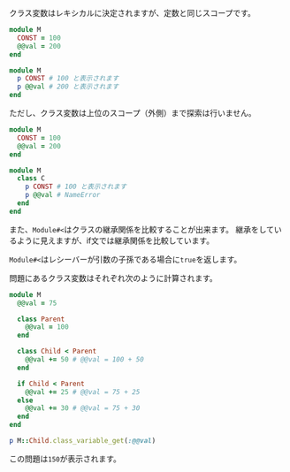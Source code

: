クラス変数はレキシカルに決定されますが、定数と同じスコープです。

```ruby
module M
  CONST = 100
  @@val = 200
end

module M
  p CONST # 100 と表示されます
  p @@val # 200 と表示されます
end
```

ただし、クラス変数は上位のスコープ（外側）まで探索は行いません。

```ruby
module M
  CONST = 100
  @@val = 200
end

module M
  class C
    p CONST # 100 と表示されます
    p @@val # NameError
  end
end
```

また、`Module#<`はクラスの継承関係を比較することが出来ます。
継承をしているように見えますが、if文では継承関係を比較しています。

`Module#<`はレシーバーが引数の子孫である場合に`true`を返します。

問題にあるクラス変数はそれぞれ次のように計算されます。

```ruby
module M
  @@val = 75

  class Parent
    @@val = 100
  end

  class Child < Parent
    @@val += 50 # @@val = 100 + 50
  end

  if Child < Parent
    @@val += 25 # @@val = 75 + 25
  else
    @@val += 30 # @@val = 75 + 30
  end
end

p M::Child.class_variable_get(:@@val)
```

この問題は`150`が表示されます。
